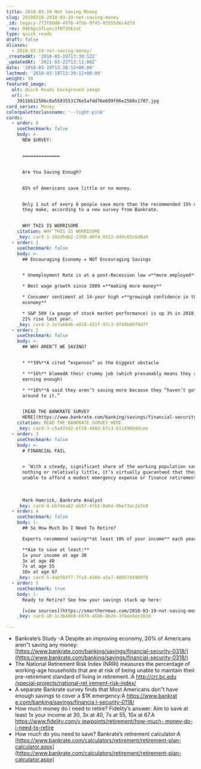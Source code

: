 ```yaml
---
title: 2018.03.19 Not Saving Money
slug: 20180318-2018-03-19-not-saving-money
_id: legacy-773f80d8-4976-4fbb-9f45-95555d6c4d7d
_rev: O8E8pz1fLwnc3fN7JVEzvC
type: quick_reads
draft: false
aliases:
  - 2018-03-19-not-saving-money/
_createdAt: '2018-03-19T13:30:12Z'
_updatedAt: '2021-03-22T13:11:06Z'
date: '2018-03-19T13:30:12+00:00'
lastmod: '2018-03-19T13:30:12+00:00'
weight: 50
featured_image:
  alt: Quick Reads background image
  url: >-
    3911bb1250bc0a5503553176e5afdd76e699f06e2560x1707.jpg
card_series: Money
colorpaletteclassname: '--light-pink'
cards:
  - order: 0
    useCheckmark: false
    body: >-
      NEW $URVEY:


      ==============


      Are You Saving Enough?


      65% of Americans save little or no money.


      Only 1 out of every 6 people save more than the recommended 15% of what
      they make, according to a new survey from Bankrate.


      WHY THIS IS WORRISOME
    citation: WHY THIS IS WORRISOME
    _key: card-1-182d5de2-2398-40f4-9312-d49c65c6d8a9
  - order: 1
    useCheckmark: false
    body: >-
      ## Encouraging Economy = NOT Encouraging Savings


      * Unemployment Rate is at a post-Recession low =**more employed**

      * Best wage growth since 2009 =**making more money**

      * Consumer sentiment at 14-year high =**growingA confidence in the
      economy**

      * S&P 500 (a gauge of stock market performance) is up 3% in 2018, after
      21% rise last year.
    _key: card-2-1e7a6bd6-e818-431f-97c3-9f49b00f0d7f
  - order: 2
    useCheckmark: false
    body: >-
      ## WHY AREN’T WE SAVING?


      * **39%**A cited “expenses” as the biggest obstacle

      * **16%** blamedA their crummy job (which presumably means they aren’t
      earning enough)

      * **16%**A said they aren’t saving more because they “haven’t gotten
      around to it.”


      [READ THE BANKRATE SURVEY
      HERE](https://www.bankrate.com/banking/savings/financial-security-0318/)
    citation: READ THE BANKRATE SURVEY HERE
    _key: card-3-c5ad7ed2-bf28-448d-b7c3-b11496bddcee
  - order: 3
    useCheckmark: false
    body: >-
      # FINANCIAL FAIL


      > ‘With a steady, significant share of the working population saving
      nothing or relatively little, it’s virtually guaranteed that they’ll be
      unable to afford a modest emergency expense or finance retirement.’  
        
        
        
      Mark Hamrick, Bankrate Analyst
    _key: card-4-bb74ea62-eb57-4fb2-8a6d-0be73ac2a7e8
  - order: 4
    useCheckmark: false
    body: |-
      ## So How Much Do I Need To Retire?

      Experts recommend saving**at least 10% of your income** each year.

      **Aim to save at least:**  
      1x your income at age 30  
      3x at age 40  
      7x at age 55  
      10x at age 67
    _key: card-5-4abf60f7-7fa3-4304-a5a7-48957d4909f8
  - order: 5
    useCheckmark: true
    body: |-
      Ready to Retire? See how your savings stack up here:

      [view sources](https://smarthernews.com/2018-03-19-not-saving-money/)
    _key: card-10-1c364860-6976-4696-8b24-3f6ee8ee183d

---
```

* Bankrate’s Study -A Despite an improving economy, 20% of Americans aren”t saving any money: [https://www.bankrate.com/banking/savings/financial-security-0318/](https://www.bankrate.com/banking/savings/financial-security-0318/)
* The National Retirement Risk Index (NRRI) measures the percentage of working-age households that are at risk of being unable to maintain their pre-retirement standard of living in retirement.:A [http://crr.bc.edu /special-projects/national-ret irement-risk-index/](https://www.bankrate.co)
* A separate Bankrate survey finds that Most Americans don”t have enough savings to cover a $1K emergency:A [https://www.bankrat e.com/banking/savings/financia l-security-0118/](https://www.bankrate.co)
* How much money do I need to retire? Fidelity’s answer: Aim to save at least 1x your income at 30, 3x at 40, 7x at 55, 10x at 67.A [https://www.fidelity.com/v iewpoints/retirement/how-much- money-do-i-need-to-retire](https://www.fidelity.com/v)
* How much do you need to save? Bankrate’s retirement calculator:A [https://www.bankrate.com/calculators/retirement/retirement-plan-calculator.aspx](https://www.bankrate.com/calculators/retirement/retirement-plan-calculator.aspx)